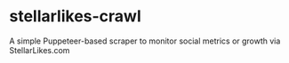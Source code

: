# stellarlikes-crawl
A simple Puppeteer-based scraper to monitor social metrics or growth via StellarLikes.com
